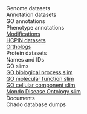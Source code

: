 <div class="left-menu-part left-menu-item"><a routerLink="//downloads/genome-datasets">Genome datasets</a></div>
<div class="left-menu-part left-menu-item"><a routerLink="//downloads/genome-datasets#Annotation_datasets">Annotation datasets</a></div>
<div class="left-menu-part left-sub-menu-item"><a routerLink="/downloads/go-annotations">GO annotations</a></div>
<div class="left-menu-part left-sub-menu-item"><a routerLink="/downloads/phenotype-annotations">Phenotype annotations</a></div>
<div class="left-menu-part left-sub-menu-item"><a href="ftp://ftp.pombase.org/pombe/annotations/modifications/">Modifications</a></div>
<div class="left-menu-part left-sub-menu-item"><a href="ftp://ftp.pombase.org/pombe/exports/">HCPIN datasets</a></div>
<div class="left-menu-part left-sub-menu-item"><a href="ftp://ftp.pombase.org/pombe/orthologs/">Orthologs</a></div>
<div class="left-menu-part left-menu-item"><a routerLink="//downloads/protein-datasets">Protein datasets</a></div>
<div class="left-menu-part left-menu-item"><a routerLink="/downloads/names-and-identifiers">Names and IDs</a></div>
<div class="left-menu-part left-menu-item">GO slims</div>
<div class="left-menu-part left-sub-menu-item"><a href="ftp://ftp.pombase.org/nightly_update/misc/bp_goslim_pombe_ids_and_names.tsv">GO biological process slim</a></div>
<div class="left-menu-part left-sub-menu-item"><a href="ftp://ftp.pombase.org/nightly_update/misc/mf_goslim_pombe_ids_and_names.tsv">GO molecular function slim</a></div>
<div class="left-menu-part left-sub-menu-item"><a href="ftp://ftp.pombase.org/nightly_update/misc/cc_goslim_pombe_ids_and_names.tsv">GO cellular component slim</a></div>
<div class="left-menu-part left-menu-item"><a href="ftp://ftp.pombase.org/nightly_update/misc/disease_ontology_slim_ids_and_names.tsv">Mondo Disease Ontology slim</a></div>
<div class="left-menu-part left-menu-item"><a routerLink="/documents">Documents</a></div>
<div class="left-menu-part left-menu-item"><a routerLink="/downloads/chado-database-dumps">Chado database dumps</a></div>
